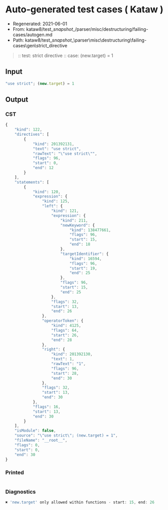 # Auto-generated test cases ( Kataw )
- Regenerated: 2021-06-01
- From: kataw8/test\__snapshot__/parser/misc/destructuring/failing-cases/autogen.md
- Path: kataw8/test\__snapshot__\parser\misc\destructuring\failing-cases\gen\strict_directive
> :: test: strict directive
> :: case: (new.target) = 1
## Input

`````js
"use strict"; (new.target) = 1
`````
## Output

### CST

```javascript
{
    "kind": 122,
    "directives": [
        {
            "kind": 201392131,
            "text": "use strict",
            "rawText": "\"use strict\"",
            "flags": 96,
            "start": 0,
            "end": 12
        }
    ],
    "statements": [
        {
            "kind": 120,
            "expression": {
                "kind": 125,
                "left": {
                    "kind": 121,
                    "expression": {
                        "kind": 211,
                        "newKeyword": {
                            "kind": 138477661,
                            "flags": 96,
                            "start": 15,
                            "end": 18
                        },
                        "targetIdentifier": {
                            "kind": 16594,
                            "flags": 96,
                            "start": 19,
                            "end": 25
                        },
                        "flags": 96,
                        "start": 15,
                        "end": 25
                    },
                    "flags": 32,
                    "start": 13,
                    "end": 26
                },
                "operatorToken": {
                    "kind": 4125,
                    "flags": 64,
                    "start": 26,
                    "end": 28
                },
                "right": {
                    "kind": 201392130,
                    "text": 1,
                    "rawText": "1",
                    "flags": 96,
                    "start": 28,
                    "end": 30
                },
                "flags": 32,
                "start": 13,
                "end": 30
            },
            "flags": 16,
            "start": 13,
            "end": 30
        }
    ],
    "isModule": false,
    "source": "\"use strict\"; (new.target) = 1",
    "fileName": "__root__",
    "flags": 0,
    "start": 0,
    "end": 30
}
```

### Printed

```javascript

```

### Diagnostics

```javascript
✖ 'new.target' only allowed within functions - start: 15, end: 26

```

